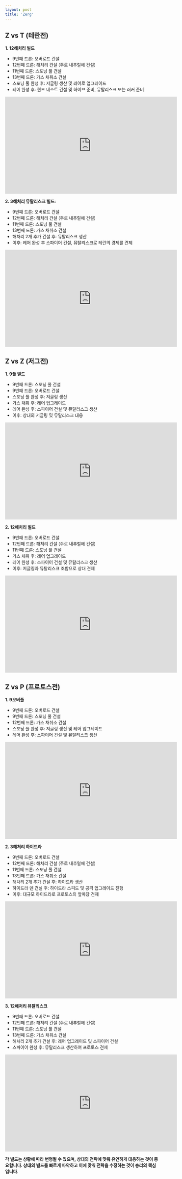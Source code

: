 ```yaml
---
layout: post
title: 'Zerg'
---
```


## Z vs T (테란전)


**1. 12해처리 빌드**

- 9번째 드론: 오버로드 건설
- 12번째 드론: 해처리 건설 (주로 내추럴에 건설)
- 11번째 드론: 스포닝 풀 건설
- 13번째 드론: 가스 채취소 건설
- 스포닝 풀 완성 후: 저글링 생산 및 레어로 업그레이드
- 레어 완성 후: 퀸즈 네스트 건설 및 하이브 준비, 뮤탈리스크 또는 러커 준비

<iframe width="560" height="315" src="https://www.youtube.com/embed/2qKGw9jfG2Y?si=BgeUXVtXRnkxCfDg" title="YouTube video player" frameborder="0" allow="accelerometer; autoplay; clipboard-write; encrypted-media; gyroscope; picture-in-picture; web-share" referrerpolicy="strict-origin-when-cross-origin" allowfullscreen></iframe>

**2. 3해처리 뮤탈리스크 빌드:**

- 9번째 드론: 오버로드 건설
- 12번째 드론: 해처리 건설 (주로 내추럴에 건설)
- 11번째 드론: 스포닝 풀 건설
- 13번째 드론: 가스 채취소 건설
- 해처리 2개 추가 건설 후: 뮤탈리스크 생산
- 이후: 레어 완성 후 스파이어 건설, 뮤탈리스크로 테란의 경제를 견제

<iframe width="560" height="315" src="https://www.youtube.com/embed/iMQjrTIA9hQ?si=v74uWtILpONFR8au" title="YouTube video player" frameborder="0" allow="accelerometer; autoplay; clipboard-write; encrypted-media; gyroscope; picture-in-picture; web-share" referrerpolicy="strict-origin-when-cross-origin" allowfullscreen></iframe>

## Z vs Z (저그전)



**1. 9풀 빌드**

- 9번째 드론: 스포닝 풀 건설
- 9번째 드론: 오버로드 건설
- 스포닝 풀 완성 후: 저글링 생산
- 가스 채취 후: 레어 업그레이드
- 레어 완성 후: 스파이어 건설 및 뮤탈리스크 생산
- 이후: 상대의 저글링 및 뮤탈리스크 대응


<iframe width="560" height="315" src="https://www.youtube.com/embed/BrLu_4K2l5A?si=EasbAX7E_JsfJEJd" title="YouTube video player" frameborder="0" allow="accelerometer; autoplay; clipboard-write; encrypted-media; gyroscope; picture-in-picture; web-share" referrerpolicy="strict-origin-when-cross-origin" allowfullscreen></iframe>

**2. 12해처리 빌드**

- 9번째 드론: 오버로드 건설
- 12번째 드론: 해처리 건설 (주로 내추럴에 건설)
- 11번째 드론: 스포닝 풀 건설
- 가스 채취 후: 레어 업그레이드
- 레어 완성 후: 스파이어 건설 및 뮤탈리스크 생산
- 이후: 저글링과 뮤탈리스크 조합으로 상대 견제

<iframe width="560" height="315" src="https://www.youtube.com/embed/mtC9HBYFIz8?si=BXKGAYxnpSy1r9xh" title="YouTube video player" frameborder="0" allow="accelerometer; autoplay; clipboard-write; encrypted-media; gyroscope; picture-in-picture; web-share" referrerpolicy="strict-origin-when-cross-origin" allowfullscreen></iframe>


 ## Z vs P (프로토스전)


**1. 9오버풀**

- 9번째 드론: 오버로드 건설
- 9번째 드론: 스포닝 풀 건설
- 12번째 드론: 가스 채취소 건설
- 스포닝 풀 완성 후: 저글링 생산 및 레어 업그레이드
- 레어 완성 후: 스파이어 건설 및 뮤탈리스크 생산

<iframe width="560" height="315" src="https://www.youtube.com/embed/sFROqVaNuNk?si=4sZ9hIQHkz9zI5bl" title="YouTube video player" frameborder="0" allow="accelerometer; autoplay; clipboard-write; encrypted-media; gyroscope; picture-in-picture; web-share" referrerpolicy="strict-origin-when-cross-origin" allowfullscreen></iframe>

**2. 3해처리 하이드라**

- 9번째 드론: 오버로드 건설
- 12번째 드론: 해처리 건설 (주로 내추럴에 건설)
- 11번째 드론: 스포닝 풀 건설
- 13번째 드론: 가스 채취소 건설
- 해처리 2개 추가 건설 후: 하이드라 생산
- 하이드라 덴 건설 후: 하이드라 스피드 및 공격 업그레이드 진행
- 이후: 대규모 하이드라로 프로토스의 앞마당 견제

<iframe width="560" height="315" src="https://www.youtube.com/embed/ebJdHOMVu4c?si=gJLbNfccVd1xR_GA" title="YouTube video player" frameborder="0" allow="accelerometer; autoplay; clipboard-write; encrypted-media; gyroscope; picture-in-picture; web-share" referrerpolicy="strict-origin-when-cross-origin" allowfullscreen></iframe>


**3. 12해처리 뮤탈리스크**

- 9번째 드론: 오버로드 건설
- 12번째 드론: 해처리 건설 (주로 내추럴에 건설)
- 11번째 드론: 스포닝 풀 건설
- 13번째 드론: 가스 채취소 건설
- 해처리 2개 추가 건설 후: 레어 업그레이드 및 스파이어 건설
- 스파이어 완성 후: 뮤탈리스크 생산하여 프로토스 견제

<iframe width="560" height="315" src="https://www.youtube.com/embed/PssTxQX7Cm4?si=7EHt5Wlw6oDXA0tq" title="YouTube video player" frameborder="0" allow="accelerometer; autoplay; clipboard-write; encrypted-media; gyroscope; picture-in-picture; web-share" referrerpolicy="strict-origin-when-cross-origin" allowfullscreen></iframe>

**각 빌드는 상황에 따라 변형될 수 있으며, 상대의 전략에 맞춰 유연하게 대응하는 것이 중요합니다. 상대의 빌드를 빠르게 파악하고 이에 맞춰 전략을 수정하는 것이 승리의 핵심입니다.**